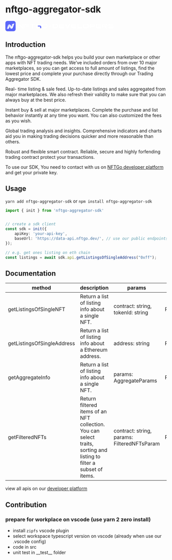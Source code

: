 # nftgo-aggregator-sdk

<svg width="339" height="32" viewBox="0 0 339 32" fill="none" xmlns="http://www.w3.org/2000/svg"><path d="M25.57 32H6.42998C2.89148 32 0 29.1049 0 25.57V6.42998C0 2.89148 2.89148 0 6.42998 0H25.57C29.1049 0 32 2.89148 32 6.42998V25.57C32 29.1049 29.1049 32 25.57 32Z" fill="#5A66F9"></path><path d="M19.766 10.5498C19.543 10.6265 19.6271 10.8897 19.861 10.8861L21.071 10.8605L18.6511 17.349L16.3664 13.1488C15.6207 11.778 14.2755 10.9226 12.7584 10.813H12.0822H12.0785C10.291 10.9482 8.79592 12.0778 8.18545 13.7629L4.45687 24.0019C4.43128 24.0714 4.48246 24.1445 4.55557 24.1445H10.1375C10.1813 24.1445 10.2216 24.1152 10.2362 24.075L12.5793 17.6268L14.853 21.8086C15.7048 23.3768 17.3424 24.2761 19.119 24.1481C20.8992 24.0238 22.3943 22.9089 23.023 21.2347L26.9088 10.813L27.9287 7.96902C27.9579 7.88494 27.8775 7.80452 27.7934 7.83376L19.766 10.5498Z" fill="white"></path><path opacity="0.3" d="M8.18125 13.7593L4.45632 24.0019C4.43073 24.0714 4.48191 24.1445 4.55502 24.1445H10.1369C10.1808 24.1445 10.221 24.1152 10.2356 24.075L12.5788 17.6268L14.8525 21.8086C15.5982 23.1794 16.9398 24.0385 18.4568 24.1481H19.1221L12.078 10.813C10.2868 10.9446 8.79537 12.0741 8.18125 13.7593Z" fill="#5A66F9"></path><path d="M9.94338 17.0786L7.35165 24.0058C7.32606 24.0752 7.37724 24.1483 7.45034 24.1483H10.1408C10.1846 24.1483 10.2248 24.1191 10.2395 24.0789L12.5826 17.6306L12.1111 16.8959C11.6249 16.1319 10.2797 16.2379 9.94338 17.0786Z" fill="white"></path><path opacity="0.3" d="M21.293 17.912L23.8774 11.1494C23.9322 11.0105 23.8262 10.8606 23.68 10.8606H21.07L18.6501 17.3637L19.1216 18.0984C19.6115 18.8588 20.9567 18.7528 21.293 17.912Z" fill="#5A66F9"></path><path d="M53.9006 18.9993L44.6193 10.0271C43.8922 9.32276 42.748 9.07855 41.7108 9.4077C40.6736 9.73686 40 10.5509 40 11.4853V22.7333H43.3076V13.0001L52.589 21.9724C53.1022 22.4679 53.8222 22.7369 54.5636 22.7369C54.8737 22.7369 55.1909 22.6909 55.4974 22.5918C56.5346 22.2626 57.2082 21.4485 57.2082 20.5142V9.41478H53.9006V18.9993Z" fill="white"></path><path fill-rule="evenodd" clip-rule="evenodd" d="M59 22.1805V12.5181C59 10.5785 60.8748 9 63.1773 9H74.3121V11.7855H63.1773C62.7068 11.7855 62.3076 12.1217 62.3076 12.5181V22.1805H59ZM63.5981 14.3231H74.3122V17.1086H63.5981V14.3231Z" fill="white"></path><path d="M76.5205 12.0486H83.0966V22.4472H86.4042V12.0486H92.9803V9.26318H76.5205V12.0486Z" fill="white"></path><path d="M98.2879 17.3187V14.5722C98.2879 13.1812 99.6316 12.0486 101.282 12.0486H111.037V9.26318H101.282C97.8067 9.26318 94.9802 11.6452 94.9802 14.5722V17.3187C94.9802 20.2458 97.8067 22.6277 101.282 22.6277H107.355V19.8423H101.282C99.6316 19.8387 98.2879 18.7097 98.2879 17.3187Z" fill="white"></path><path d="M107.776 14.551H101.624V17.3365H107.776C108.243 17.3365 108.635 17.5842 108.635 17.878V22.4438H111.942V17.878C111.942 16.0411 110.075 14.551 107.776 14.551Z" fill="#5A66F9"></path><path d="M124.813 9.26318H120.707C116.976 9.26318 113.942 11.8221 113.942 14.9651V16.8091C113.942 19.952 116.976 22.5109 120.707 22.5109H124.813C128.545 22.5109 131.578 19.952 131.578 16.8091V14.9651C131.578 11.8186 128.545 9.26318 124.813 9.26318ZM128.274 16.8091C128.274 18.4159 126.724 19.7255 124.817 19.7255H120.711C118.804 19.7255 117.254 18.4195 117.254 16.8091V14.9651C117.254 13.3582 118.804 12.0486 120.711 12.0486H124.817C126.724 12.0486 128.274 13.3547 128.274 14.9651V16.8091Z" fill="white"></path><circle cx="139.578" cy="16" r="2" fill="white"></circle><path fill-rule="evenodd" clip-rule="evenodd" d="M160.762 14.3509V17.1191C160.762 18.521 159.477 19.659 157.9 19.6626H151.669C151.117 19.6626 150.669 19.2148 150.669 18.6626L150.669 12.8074C150.669 12.2552 151.117 11.8074 151.669 11.8074H157.9C159.477 11.8074 160.762 12.949 160.762 14.3509ZM150.241 9H157.9C161.222 9 163.923 11.4008 163.923 14.3509V17.1191C163.923 20.0692 161.222 22.47 157.9 22.47H149.681H149.578C148.474 22.47 147.578 21.5746 147.578 20.47V11C147.578 9.89543 148.474 9 149.578 9H149.677H150.241Z" fill="white"></path><path fill-rule="evenodd" clip-rule="evenodd" d="M166.923 12.5954V18.167V18.8746C166.923 20.8568 168.924 22.47 171.382 22.47H183.267V19.6234H171.382C170.88 19.6234 170.454 19.2797 170.454 18.8746V18.167V12.5954C170.454 12.1903 170.88 11.8466 171.382 11.8466H183.267V9H171.382C168.988 9 167.027 10.5309 166.927 12.4424H166.923V12.5954ZM171.831 14.4401H183.268V17.2867H171.831V14.4401Z" fill="white"></path><path d="M194.454 19.3335L198.406 9H202.612L196.825 22.47H192.026L186.267 9H190.502L194.454 19.3335Z" fill="white"></path><path fill-rule="evenodd" clip-rule="evenodd" d="M205.612 12.5954V18.167V18.8746C205.612 20.8568 207.613 22.47 210.071 22.47H221.956V19.6234H210.071C209.569 19.6234 209.143 19.2797 209.143 18.8746V18.167V12.5954C209.143 12.1903 209.569 11.8466 210.071 11.8466H221.956V9H210.071C207.677 9 205.716 10.5309 205.616 12.4424H205.612V12.5954ZM210.52 14.4401H221.957V17.2867H210.52V14.4401Z" fill="white"></path><path d="M224.957 8.99997V19.6241V22.47H239V19.5H228.5V8.99997H224.957Z" fill="white"></path><path d="M253.514 9H249.165C245.213 9 242 11.6019 242 14.7975V16.6725C242 19.8681 245.213 22.47 249.165 22.47H253.514C257.467 22.47 260.68 19.8681 260.68 16.6725V14.7975C260.68 11.5983 257.467 9 253.514 9ZM257.18 16.6725C257.18 18.3063 255.538 19.6378 253.518 19.6378H249.169C247.149 19.6378 245.507 18.3099 245.507 16.6725V14.7975C245.507 13.1637 247.149 11.8322 249.169 11.8322H253.518C255.538 11.8322 257.18 13.1601 257.18 14.7975V16.6725Z" fill="white"></path><path d="M267.121 9C265.22 9 263.68 10.5077 263.68 12.3675V22.47H267.121V12.8413C267.121 12.289 267.568 11.8413 268.121 11.8413L272.282 11.8413H275.293C276.005 11.8413 276.583 12.6961 276.583 13.3935C276.583 14.091 276.005 14.8931 275.293 14.8931L271.852 14.9095H268.981C268.428 14.9095 267.981 15.3572 267.981 15.9095V17.2523C267.981 17.8045 268.428 18.2522 268.981 18.2523L275.56 18.2534C278.049 18.1177 280.024 15.863 280.024 13.3935C280.024 10.8363 277.906 9 275.293 9H274.863H272.282H267.121Z" fill="white"></path><path fill-rule="evenodd" clip-rule="evenodd" d="M283.024 12.5954V18.167V18.8746C283.024 20.8568 285.025 22.47 287.483 22.47H299.369V19.6234H287.483C286.981 19.6234 286.555 19.2797 286.555 18.8746V18.167V12.5954C286.555 12.1903 286.981 11.8466 287.483 11.8466H299.369V9H287.483C285.089 9 283.128 10.5309 283.028 12.4424H283.024V12.5954ZM287.932 14.4401H299.369V17.2867H287.932V14.4401Z" fill="white"></path><path d="M305.81 9C303.909 9 302.369 10.5059 302.369 12.3634V22.4537H305.81V12.8413C305.81 12.289 306.257 11.8413 306.81 11.8413L310.971 11.8413H313.982C314.695 11.8413 315.238 12.7145 315.238 13.4111C315.238 14.1077 314.695 14.886 313.982 14.886L310.541 14.9023H309.124C308.227 14.9023 307.784 15.9908 308.425 16.6174L314.412 22.47L318.572 22.4671L314.249 18.2421C316.738 18.1066 318.679 15.8775 318.679 13.4111C318.679 10.8569 316.595 9 313.982 9H313.552H310.971H305.81Z" fill="white"></path><path fill-rule="evenodd" clip-rule="evenodd" d="M327.255 9C324.176 9 321.679 9.78202 321.679 13.071C321.679 16.2207 324.176 17.142 327.255 17.142H329.708V17.1453H333.283C334.231 17.1453 335 17.7066 335 18.399C335 19.0914 334.231 19.6527 333.283 19.6527H323V22.47H332.443C335.523 22.47 338.019 22 338.019 18.399C338 15 335.523 14.328 332.443 14.328H329.99V14.3247H326.717C325.769 14.3247 325 13.7634 325 13.071C325 12.3786 325.769 11.8173 326.717 11.8173H337V9H327.255Z" fill="white"></path></svg>


## Introduction

<!-- Introduction -->

The nftgo-aggregator-sdk  helps you build your own marketplace or other apps with NFT trading needs. We’ve included orders from over 10 major marketplaces, so you can get access to full amount of listings, find the lowest price and complete your purchase directly through our Trading Aggregator SDK.  

Real- time listing & sale feed. 
Up-to-date listings and sales aggregated from major marketplaces. We also refresh their validity to make sure that you can always buy at the best price.  

Instant buy & sell at major marketplaces. 
Complete the purchase and list behavior instantly at any time you want. You can also customized the fees as you wish.  

Global trading analysis and insights. 
Comprehensive indicators and charts aid you in making trading decisions quicker and more reasonable than others. 

Robust and flexible smart contract. 
Reliable, secure and highly forfending trading contract protect your transactions.

To use our SDK, You need to contact with us on [NFTGo developer platform](https://developer.nftgo.io/)  and get your private key.

## Usage

`yarn add nftgo-aggregator-sdk` or `npm install nftgo-aggregator-sdk`

```ts
import { init } from 'nftgo-aggregator-sdk'


// create a sdk client
const sdk = init({
    apiKey: 'your-api-key',
    baseUrl: 'https://data-api.nftgo.dev/', // use our public endpoints
});

// e.g. get ones listing on eth chain
const listings = await sdk.api.getListingsOfSingleAddress("0xff");

```

## Documentation

| method | description | params | response |
| ------ | ------ | ------ | ----- |
| getListingsOfSingleNFT | Return a list of listing info about a single NFT. | contract: string, tokenId: string | Promise\<SingleNFTListingsResponse\> |
| getListingsOfSingleAddress | Return a list of listing info about a Ethereum address. | address: string | Promise\<SingleAddressListingsResponse\> |
| getAggregateInfo | Return a list of listing info about a single NFT. | params: AggregateParams | Promise\<AggregateResponse\> |
| getFilteredNFTs | Return filtered items of an NFT collection. You can select traits, sorting and listing to filter a subset of items. | contract: string, params: FilteredNFTsParam | Promise\<FilteredNFTsResponse\> |


view all apis on our [developer platform](https://docs.nftgo.io/)


## Contribution

### prepare for workplace on vscode (use yarn 2 zero install)

- install `zipfs` vscode plugin
- select workspace typescript version on vscode (already when use our .vscode config)
- code in src
- unit test in \_\_test\_\_ folder
